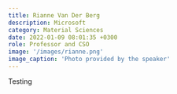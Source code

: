 ```yaml
---
title: Rianne Van Der Berg
description: Microsoft 
category: Material Sciences
date: 2022-01-09 08:01:35 +0300
role: Professor and CSO
image: '/images/rianne.png'
image_caption: 'Photo provided by the speaker'
---
```

Testing
